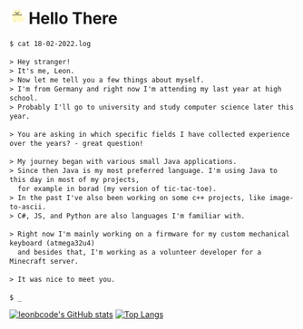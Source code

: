 # <img src="https://github.com/Yanndroid/Yanndroid/blob/master/cats.gif" width="27" height="27" /> Hello There

```
$ cat 18-02-2022.log

> Hey stranger!
> It's me, Leon.
> Now let me tell you a few things about myself.
> I'm from Germany and right now I'm attending my last year at high school. 
> Probably I'll go to university and study computer science later this year.
  
> You are asking in which specific fields I have collected experience over the years? - great question!

> My journey began with various small Java applications. 
> Since then Java is my most preferred language. I'm using Java to this day in most of my projects,
  for example in borad (my version of tic-tac-toe).
> In the past I've also been working on some c++ projects, like image-to-ascii. 
> C#, JS, and Python are also languages I'm familiar with.

> Right now I'm mainly working on a firmware for my custom mechanical keyboard (atmega32u4)
  and besides that, I'm working as a volunteer developer for a Minecraft server.

> It was nice to meet you.

$ _
```


[![leonbcode's GitHub stats](https://github-readme-stats.vercel.app/api?username=leonbcode&text_color=888888&bg_color=00000000&hide_border=true)](https://github.com/anuraghazra/github-readme-stats)
[![Top Langs](https://github-readme-stats.vercel.app/api/top-langs/?username=leonbcode&text_color=888888&bg_color=00000000&hide_border=true&layout=compact)](https://github.com/anuraghazra/github-readme-stats)
